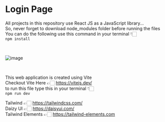 # Login Page

All projects in this repository use React JS as a JavaScript library... <br />
So, never forget to download node_modules folder before running the files <br />
You can do the following use this command in your terminal 👇🏻 <br />
`npm install`

<br />

![image](https://user-images.githubusercontent.com/86278623/206350402-7b0d5a45-ec32-40b7-9be6-ee5e7994a5cb.png)

<br />

This web application is created using Vite <br />
Checkout Vite Here 👉🏻 https://vitejs.dev/ <br />
to run this file type this in your terminal 👇🏻 <br />
`npm run dev`

Tailwind 👉🏻 https://tailwindcss.com/ <br />
Daizy UI 👉🏻 https://daisyui.com/ <br />
Tailwind Elements 👉🏻 https://tailwind-elements.com <br />
